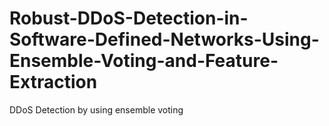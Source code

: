 # Robust-DDoS-Detection-in-Software-Defined-Networks-Using-Ensemble-Voting-and-Feature-Extraction
DDoS Detection by using ensemble voting 
